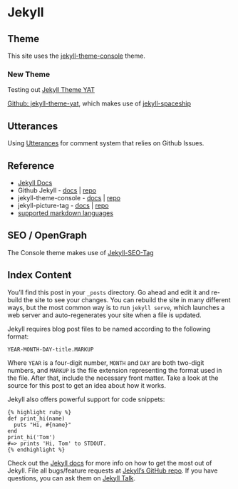 # Jekyll

## Theme

This site uses the [jekyll-theme-console] theme.

[jekyll-theme-console]: https://github.com/b2a3e8/jekyll-theme-console

### New Theme

Testing out [Jekyll Theme YAT]

[Github: jekyll-theme-yat], which makes use of [jekyll-spaceship]

[Jekyll Theme YAT]: https://jekyll-themes.com/jeffreytse/jekyll-theme-yat
[Github: jekyll-theme-yat]: https://github.com/jeffreytse/jekyll-theme-yat
[jekyll-spaceship]: https://github.com/jeffreytse/jekyll-spaceship

## Utterances

Using [Utterances] for comment system that relies on Github Issues.

[Utterances]: https://utteranc.es/

## Reference

* [Jekyll Docs](https://jekyllrb.com/docs/)
* Github Jekyll - [docs](https://github.com/jekyll) |
  [repo](https://github.com/jekyll/jekyll)
* jekyll-theme-console - [docs](https://jekyll-themes.com/jekyll-console/) |
  [repo](https://github.com/b2a3e8/jekyll-theme-console)
* jekyll-picture-tag - [docs](https://rbuchberger.github.io/jekyll_picture_tag/)
  | [repo](https://github.com/rbuchberger/jekyll_picture_tag)
* [supported markdown languages][supported-languages]

[supported-languages]: https://github.com/highlightjs/highlight.js/blob/main/SUPPORTED_LANGUAGES.md

## SEO / OpenGraph

The Console theme makes use of [Jekyll-SEO-Tag](https://github.com/jekyll/jekyll-seo-tag)

## Index Content

You’ll find this post in your `_posts` directory. Go ahead and edit it and
re-build the site to see your changes. You can rebuild the site in many
different ways, but the most common way is to run `jekyll serve`, which
launches a web server and auto-regenerates your site when a file is updated.

Jekyll requires blog post files to be named according to the following format:

`YEAR-MONTH-DAY-title.MARKUP`

Where `YEAR` is a four-digit number, `MONTH` and `DAY` are both two-digit
numbers, and `MARKUP` is the file extension representing the format used in the
file. After that, include the necessary front matter. Take a look at the source
for this post to get an idea about how it works.

Jekyll also offers powerful support for code snippets:

```jinja
{% highlight ruby %}
def print_hi(name)
  puts "Hi, #{name}"
end
print_hi('Tom')
#=> prints 'Hi, Tom' to STDOUT.
{% endhighlight %}
```

Check out the [Jekyll docs][jekyll-docs] for more info on how to get the most
out of Jekyll. File all bugs/feature requests at
[Jekyll’s GitHub repo][jekyll-gh]. If you have questions, you can ask them on
[Jekyll Talk][jekyll-talk].

[jekyll-docs]: https://jekyllrb.com/docs/home
[jekyll-gh]:   https://github.com/jekyll/jekyll
[jekyll-talk]: https://talk.jekyllrb.com/
